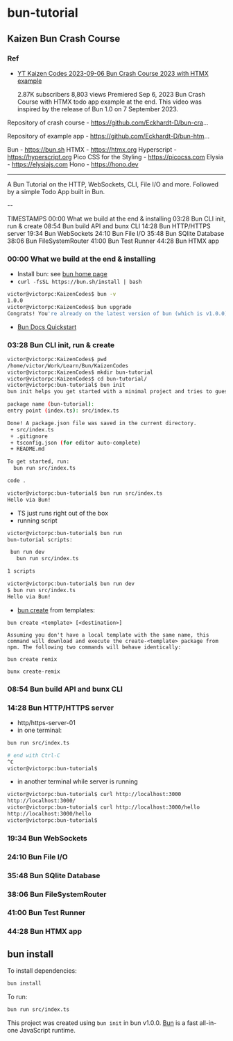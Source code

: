 # bun-tutorial

## Kaizen Bun Crash Course

### Ref

- [YT Kaizen Codes 2023-09-06 Bun Crash Course 2023 with HTMX example](https://www.youtube.com/watch?v=zNE5H6nOeCI)

  2.87K subscribers
  8,803 views Premiered Sep 6, 2023
  Bun Crash Course with HTMX todo app example at the end. This video was inspired by the release of Bun 1.0 on 7 September 2023.

Repository of crash course - https://github.com/Eckhardt-D/bun-cra...

Repository of example app - https://github.com/Eckhardt-D/bun-htm...

Bun - https://bun.sh
HTMX - https://htmx.org
Hyperscript - https://hyperscript.org
Pico CSS for the Styling - https://picocss.com
Elysia - https://elysiajs.com
Hono - https://hono.dev

---

A Bun Tutorial on the HTTP, WebSockets, CLI, File I/O and more. Followed by a simple Todo App built in Bun.

--

TIMESTAMPS
00:00 What we build at the end & installing
03:28 Bun CLI init, run & create
08:54 Bun build API and bunx CLI
14:28 Bun HTTP/HTTPS server
19:34 Bun WebSockets
24:10 Bun File I/O
35:48 Bun SQlite Database
38:06 Bun FileSystemRouter
41:00 Bun Test Runner
44:28 Bun HTMX app

### 00:00 What we build at the end & installing

- Install bun: see [bun home page](https://bun.sh/)
- `curl -fsSL https://bun.sh/install | bash`

```bash
victor@victorpc:KaizenCodes$ bun -v
1.0.0
victor@victorpc:KaizenCodes$ bun upgrade
Congrats! You're already on the latest version of bun (which is v1.0.0)
```

- [Bun Docs Quickstart](https://bun.sh/docs/quickstart)

### 03:28 Bun CLI init, run & create

```bash
victor@victorpc:KaizenCodes$ pwd
/home/victor/Work/Learn/Bun/KaizenCodes
victor@victorpc:KaizenCodes$ mkdir bun-tutorial
victor@victorpc:KaizenCodes$ cd bun-tutorial/
victor@victorpc:bun-tutorial$ bun init
bun init helps you get started with a minimal project and tries to guess sensible defaults. Press ^C anytime to quit

package name (bun-tutorial):
entry point (index.ts): src/index.ts

Done! A package.json file was saved in the current directory.
 + src/index.ts
 + .gitignore
 + tsconfig.json (for editor auto-complete)
 + README.md

To get started, run:
  bun run src/index.ts

code .

victor@victorpc:bun-tutorial$ bun run src/index.ts
Hello via Bun!
```

- TS just runs right out of the box
- running script

```bash
victor@victorpc:bun-tutorial$ bun run
bun-tutorial scripts:

 bun run dev
   bun run src/index.ts

1 scripts

victor@victorpc:bun-tutorial$ bun run dev
$ bun run src/index.ts
Hello via Bun!
```

- [bun create](https://bun.sh/docs/templates) from templates:

```text
bun create <template> [<destination>]

Assuming you don't have a local template with the same name, this command will download and execute the create-<template> package from npm. The following two commands will behave identically:

bun create remix

bunx create-remix
```

### 08:54 Bun build API and bunx CLI

### 14:28 Bun HTTP/HTTPS server

- http/https-server-01
- in one terminal:

```bash
bun run src/index.ts

# end with Ctrl-C
^C
victor@victorpc:bun-tutorial$
```

- in another terminal while server is running

```bash
victor@victorpc:bun-tutorial$ curl http://localhost:3000
http://localhost:3000/
victor@victorpc:bun-tutorial$ curl http://localhost:3000/hello
http://localhost:3000/hello
victor@victorpc:bun-tutorial$
```

### 19:34 Bun WebSockets

### 24:10 Bun File I/O

### 35:48 Bun SQlite Database

### 38:06 Bun FileSystemRouter

### 41:00 Bun Test Runner

### 44:28 Bun HTMX app

## bun install

To install dependencies:

```bash
bun install
```

To run:

```bash
bun run src/index.ts
```

This project was created using `bun init` in bun v1.0.0. [Bun](https://bun.sh) is a fast all-in-one JavaScript runtime.
